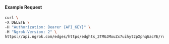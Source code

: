<!-- Code generated for API Clients. DO NOT EDIT. -->

#### Example Request

```bash
curl \
-X DELETE \
-H "Authorization: Bearer {API_KEY}" \
-H "Ngrok-Version: 2" \
https://api.ngrok.com/edges/https/edghts_2TMGJMouZx7uihyt2pXphqGacYE/routes/edghtsrt_2TMGJRcFz91EaJl3UA7WjW614EF/ip_restriction
```
